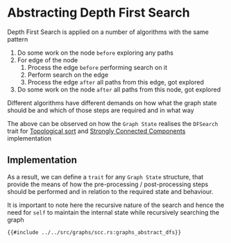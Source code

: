 # Abstracting Depth First Search
Depth First Search is applied on a number of algorithms with the same pattern

1. Do some work on the node `before` exploring any paths
2. For edge of the node
   1. Process the edge `before` performing search on it
   2. Perform search on the edge
   3. Process the edge `after` all paths from this edge, got explored 
3. Do some work on the node `after` all paths from this node, got explored

Different algorithms have different demands on how what the graph state should be and which of those steps are required and in what way

The above can be observed on how the `Graph State` realises the `DFSearch` trait for [Topological sort](graph_path_topological_sort.md) and [Strongly Connected Components](graph_connect_scc.md) implementation

## Implementation
As a result, we can define a `trait` for any `Graph State` structure, that provide the means of how the pre-processing / post-processing steps should be performed and in relation to the required state and behaviour.

It is important to note here the recursive nature of the search and hence the need for `self` to maintain the internal state while recursively searching the graph

```rust,no_run,noplayground
{{#include ../../src/graphs/scc.rs:graphs_abstract_dfs}}
```
